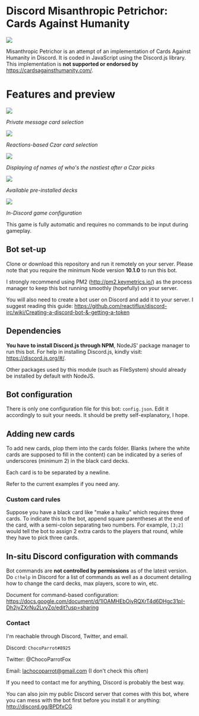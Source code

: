 
# Discord Misanthropic Petrichor: Cards Against Humanity

![](https://github.com/Chokyotager/discord-cards-against-humanity/blob/master/display/other_server_bot.png?raw=true)

Misanthropic Petrichor is an attempt of an implementation of Cards Against Humanity in Discord. It is coded in JavaScript using the Discord.js library.
This implementation is **not supported or endorsed by** https://cardsagainsthumanity.com/.

# Features and preview
![](https://github.com/Chokyotager/discord-cards-against-humanity/blob/master/display/card_selection.png?raw=true)

*Private message card selection*

![](https://github.com/Chokyotager/discord-cards-against-humanity/blob/master/display/czar_selection.png?raw=true)

*Reactions-based Czar card selection*

![](https://github.com/Chokyotager/discord-cards-against-humanity/blob/master/display/name_display.png?raw=true)

*Displaying of names of who's the nastiest after a Czar picks*

![](https://github.com/Chokyotager/discord-cards-against-humanity/blob/master/display/available_preinstalled_decks.png?raw=true)

*Available pre-installed decks*

![](https://github.com/Chokyotager/discord-cards-against-humanity/blob/master/display/in_discord_configuration.png?raw=true)

*In-Discord game configuration*


This game is fully automatic and requires no commands to be input during gameplay.

## Bot set-up
Clone or download this repository and run it remotely on your server. Please note that you require the minimum Node version **10.1.0** to run this bot.

I strongly recommend using PM2 (http://pm2.keymetrics.io/) as the process manager to keep this bot running smoothly (hopefully) on your server.

You will also need to create a bot user on Discord and add it to your server. I suggest reading this guide: https://github.com/reactiflux/discord-irc/wiki/Creating-a-discord-bot-&-getting-a-token

## Dependencies
**You have to install Discord.js through NPM**, NodeJS' package manager to run this bot. For help in installing Discord.js, kindly visit: https://discord.js.org/#/.

Other packages used by this module (such as FileSystem) should already be installed by default with NodeJS.

## Bot configuration
There is only one configuration file for this bot: `config.json`. Edit it accordingly to suit your needs. It should be pretty self-explanatory, I hope.

## Adding new cards

To add new cards, plop them into the cards folder. Blanks (where the white cards are supposed to fill in the content) can be indicated by a series of underscores (minimum 2) in the black card decks.

Each card is to be separated by a newline.

Refer to the current examples if you need any.

### Custom card rules

Suppose you have a black card like "make a haiku" which requires three cards. To indicate this to the bot, append square parentheses at the end of the card, with a semi-colon separating two numbers. For example, `[3;2]` would tell the bot to assign 2 extra cards to the players that round, while they have to pick three cards.

## In-situ Discord configuration with commands

Bot commands are **not controlled by permissions** as of the latest version. Do `c!help` in Discord for a list of commands as well as a document detailing how to change the card decks, max players, score to win, etc.

Document for command-based configuration: https://docs.google.com/document/d/1IOAMHEbOiyRQXrT4d6DHgc31pI-Dh2jvZXrNu2LvyZo/edit?usp=sharing

### Contact

I'm reachable through Discord, Twitter, and email.


Discord: `ChocoParrot#8925`

Twitter: @ChocoParrotFox

Email: lachocoparrot@gmail.com (I don't check this often)


If you need to contact me for anything, Discord is probably the best way.

You can also join my public Discord server that comes with this bot, where you can mess with the bot first before you install it or anything: http://discord.gg/BPDfxCG
